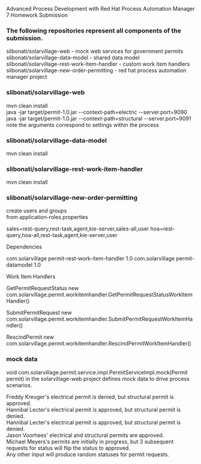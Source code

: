 Advanced Process Development with Red Hat Process Automation Manager 7 Homework Submission 

### The following repositories represent all components of the submission.

slibonati/solarvillage-web - mock web services for government permits  
slibonati/solarvillage-data-model - shared data model  
slibonati/solarvillage-rest-work-item-handler - custom work item handlers  
slibonati/solarvillage-new-order-permitting - red hat process automation manager project

### slibonati/solarvillage-web
mvn clean install  
java -jar target/permit-1.0.jar --context-path=electric --server.port=9090  
java -jar target/permit-1.0.jar --context-path=structural --server.port=9091  
note the arguments correspond to settings within the process

### slibonati/solarvillage-data-model
mvn clean install

### slibonati/solarvillage-rest-work-item-handler
mvn clean install

### slibonati/solarvillage-new-order-permitting

create users and groups  
from application-roles.properties  

sales=rest-query,rest-task,agent,kie-server,sales-all,user
hoa=rest-query,hoa-all,rest-task,agent,kie-server,user

Dependencies	

com.solarvillage	permit-rest-work-item-handler	1.0	
com.solarvillage	permit-datamodel	1.0	

Work Item Handlers

GetPermitRequestStatus	new com.solarvillage.permit.workitemhandler.GetPermitRequestStatusWorkItemHandler()	

SubmitPermitRequest	new com.solarvillage.permit.workitemhandler.SubmitPermitRequestWorkItemHandler()	

RescindPermit	new com.solarvillage.permit.workitemhandler.RescindPermitWorkItemHandler()

### mock data 
void com.solarvillage.permit.service.impl.PermitServiceImpl.mock(Permit permit)
in the solarvillage-web project defines mock data to drive process scenarios.

Freddy Kreuger's electrical permit is denied, but structural permit is approved.  
Hannibal Lecter's electrical permit is approved, but structural permit is denied.  
Hannibal Lecter's electrical permit is approved, but structural permit is denied.  
Jason Voorhees' electrical and structural permits are approved.  
Michael Meyers's permits are initially in progress, but 3 subsequent requests for status will flip the status to approved.  
Any other input will produce random statuses for permit requests.



